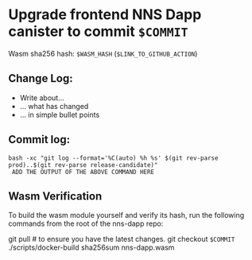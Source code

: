 # Upgrade frontend NNS Dapp canister to commit `$COMMIT`
Wasm sha256 hash: `$WASM_HASH` (`$LINK_TO_GITHUB_ACTION`)

## Change Log:

* Write about...
* ... what has changed
* ... in simple bullet points

## Commit log:

```
bash -xc "git log --format='%C(auto) %h %s' $(git rev-parse prod)..$(git rev-parse release-candidate)"
 ADD THE OUTPUT OF THE ABOVE COMMAND HERE
```

## Wasm Verification

To build the wasm module yourself and verify its hash, run the following commands from the root of the nns-dapp repo:

git pull  # to ensure you have the latest changes.
git checkout `$COMMIT`
./scripts/docker-build
sha256sum nns-dapp.wasm

